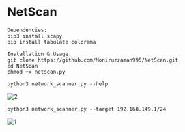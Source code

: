 # NetScan

```
Dependencies:
pip3 install scapy
pip install tabulate colorama

Installation & Usage:
git clone https://github.com/Moniruzzaman995/NetScan.git
cd NetScan
chmod +x netscan.py

```
```
python3 network_scanner.py --help
```
![2](https://github.com/Moniruzzaman995/NetScan/assets/82209616/d7f6a8e5-5c99-4d89-be15-c66785ee02f9)

```
python3 network_scanner.py --target 192.168.149.1/24
```

![1](https://github.com/Moniruzzaman995/NetScan/assets/82209616/9b585ec1-9611-46e3-bf40-8a9fe609380a)


